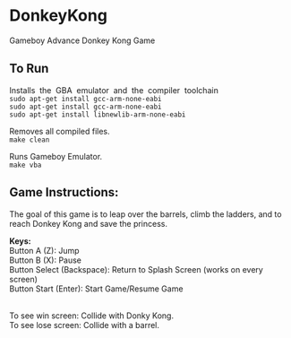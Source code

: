 # DonkeyKong
Gameboy Advance Donkey Kong Game

## To Run

Installs ​ the​ ​ GBA​ ​ emulator​ ​ and​ ​ the​ ​ compiler​ ​ toolchain</br>
```sudo​ apt-get​ install​ gcc-arm-none-eabi```</br>
```sudo​ apt-get​ install​ gcc-arm-none-eabi```</br>
```sudo​ apt-get​ install​ libnewlib-arm-none-eabi```</br>

Removes all compiled files.</br>
```make clean```</br>

Runs Gameboy Emulator.</br>
```make vba```</br>

## Game Instructions:
The goal of this game is to leap over the barrels, climb the ladders, and to reach Donkey Kong and save the princess.</br>

<strong>Keys:</strong></br>
Button A (Z): Jump</br>
Button B (X): Pause</br>
Button Select (Backspace): Return to Splash Screen (works on every screen)</br>
Button Start (Enter): Start Game/Resume Game</br></br>

To see win screen: Collide with Donky Kong.</br>
To see lose screen: Collide with a barrel.</br>
